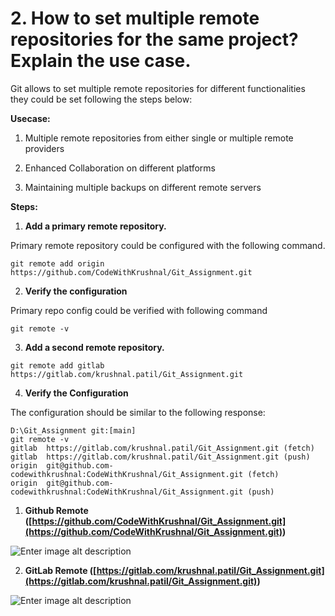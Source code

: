 # 2. How to set multiple remote repositories for the same project? Explain the use case.

Git allows to set multiple remote repositories for different functionalities they could be set following the steps below:

**Usecase:**

1. Multiple remote repositories from either single or multiple remote providers

2. Enhanced Collaboration on different platforms

3. Maintaining multiple backups on different remote servers

**Steps:**


1. **Add a primary remote repository.**

Primary remote repository could be configured with the following command.

```
git remote add origin https://github.com/CodeWithKrushnal/Git_Assignment.git
```
2. **Verify the configuration**

Primary repo config could be verified with following command

```
git remote -v
```
3. **Add a second remote repository.**

```
git remote add gitlab https://gitlab.com/krushnal.patil/Git_Assignment.git
```
4. **Verify the Configuration**

The configuration should be similar to the following response:

```
D:\Git_Assignment git:[main]
git remote -v
gitlab  https://gitlab.com/krushnal.patil/Git_Assignment.git (fetch)
gitlab  https://gitlab.com/krushnal.patil/Git_Assignment.git (push)
origin  git@github.com-codewithkrushnal:CodeWithKrushnal/Git_Assignment.git (fetch)
origin  git@github.com-codewithkrushnal:CodeWithKrushnal/Git_Assignment.git (push)
```

1. **Github Remote (****[https://github.com/CodeWithKrushnal/Git_Assignment.git](https://github.com/CodeWithKrushnal/Git_Assignment.git)****)**

![Enter image alt description](Images/dnQ_Image_4.png)

2. **GitLab Remote (****[https://gitlab.com/krushnal.patil/Git_Assignment.git](https://gitlab.com/krushnal.patil/Git_Assignment.git)****)**

![Enter image alt description](Images/IkY_Image_5.png)